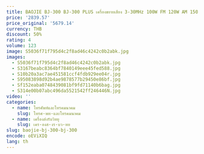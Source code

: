 ```yaml
---
title: BAOJIE BJ-300 BJ-300 PLUS เครื่องขยายเสียง 3-30MHz 100W FM 120W AM 150W SSB Walkie Talkie วิทยุ CB Mini-ขนาด Long Range Power Amplifier
price: '2839.57'
price_original: '5679.14'
currency: THB
discount: 50%
rating: 4
volume: 123
image: S5036f71f795d4c2f8ad46c4242c0b2abk.jpg
images:
  - S5036f71f795d4c2f8ad46c4242c0b2abk.jpg
  - S3167beabc8364bf7840149eee45fed588.jpg
  - S10b20a3ac7ae451581ccf4fdb929ee04r.jpg
  - S95083898d92b4ae9878577b29450e86bf.jpg
  - Sf152eaba0748439081bf9fd71140b6bag.jpg
  - S314e00b07abc496da5521542ff246446N.jpg
video: ''
categories:
  - name: โทรศัพท์และโทรคมนาคม
    slug: โทรศ-พท-และโทรคมนาคม
  - name: เครื่องส่งรับวิทยุ
    slug: เคร-องส-งร-บว-ทย
slug: baojie-bj-300-bj-300
encode: oEViXIQ
lang: th
---
```

  